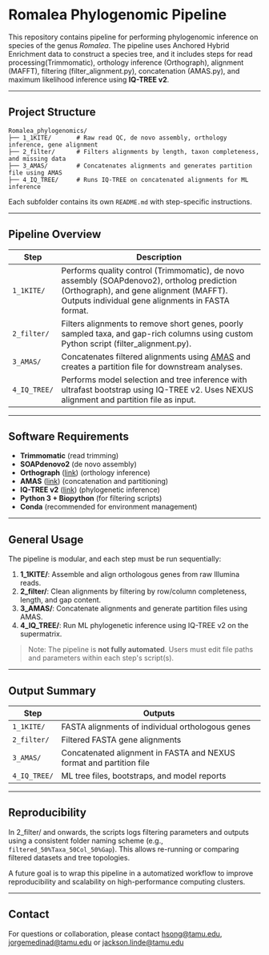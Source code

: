# Romalea Phylogenomic Pipeline

This repository contains pipeline for performing phylogenomic inference on species of the genus *Romalea*. The pipeline uses Anchored Hybrid Enrichment data to construct a species tree, and it includes steps for read processing(Trimmomatic), orthology inference (Orthograph), alignment (MAFFT), filtering (filter_alignment.py), concatenation (AMAS.py), and maximum likelihood inference using **IQ-TREE v2**.

---

## Project Structure

```
Romalea_phylogenomics/
├── 1_1KITE/       # Raw read QC, de novo assembly, orthology inference, gene alignment
├── 2_filter/      # Filters alignments by length, taxon completeness, and missing data
├── 3_AMAS/        # Concatenates alignments and generates partition file using AMAS
├── 4_IQ_TREE/     # Runs IQ-TREE on concatenated alignments for ML inference
```

Each subfolder contains its own `README.md` with step-specific instructions.

---

## Pipeline Overview

| Step | Description |
|------|-------------|
| `1_1KITE/` | Performs quality control (Trimmomatic), de novo assembly (SOAPdenovo2), ortholog prediction (Orthograph), and gene alignment (MAFFT). Outputs individual gene alignments in FASTA format. |
| `2_filter/` | Filters alignments to remove short genes, poorly sampled taxa, and gap-rich columns using custom Python script (filter_alignment.py). |
| `3_AMAS/` | Concatenates filtered alignments using [AMAS](https://github.com/marekborowiec/AMAS) and creates a partition file for downstream analyses. |
| `4_IQ_TREE/` | Performs model selection and tree inference with ultrafast bootstrap using IQ-TREE v2. Uses NEXUS alignment and partition file as input. |

---

## Software Requirements

- **Trimmomatic** (read trimming)
- **SOAPdenovo2** (de novo assembly)
- **Orthograph** ([link](https://github.com/mptrsen/Orthograph)) (orthology inference)
- **AMAS** ([link](https://github.com/marekborowiec/AMAS)) (concatenation and partitioning)
- **IQ-TREE v2** ([link](https://iqtree.github.io/)) (phylogenetic inference)
- **Python 3 + Biopython** (for filtering scripts)
- **Conda** (recommended for environment management)

---

## General Usage

The pipeline is modular, and each step must be run sequentially:

1. **1_1KITE/**: Assemble and align orthologous genes from raw Illumina reads.
2. **2_filter/**: Clean alignments by filtering by row/column completeness, length, and gap content.
3. **3_AMAS/**: Concatenate alignments and generate partition files using AMAS.
4. **4_IQ_TREE/**: Run ML phylogenetic inference using IQ-TREE v2 on the supermatrix.

> Note: The pipeline is **not fully automated**. Users must edit file paths and parameters within each step's script(s).

---

## Output Summary

| Step | Outputs |
|------|---------|
| `1_1KITE/` | FASTA alignments of individual orthologous genes |
| `2_filter/` | Filtered FASTA gene alignments |
| `3_AMAS/` | Concatenated alignment in FASTA and NEXUS format and partition file |
| `4_IQ_TREE/` | ML tree files, bootstraps, and model reports |

---

## Reproducibility

In 2_filter/ and onwards, the scripts logs filtering parameters and outputs using a consistent folder naming scheme (e.g., `filtered_50%Taxa_50Col_50%Gap`). This allows re-running or comparing filtered datasets and tree topologies.

A future goal is to wrap this pipeline in a automatized workflow to improve reproducibility and scalability on high-performance computing clusters.

---

## Contact

For questions or collaboration, please contact hsong@tamu.edu, jorgemedinad@tamu.edu or jackson.linde@tamu.edu
